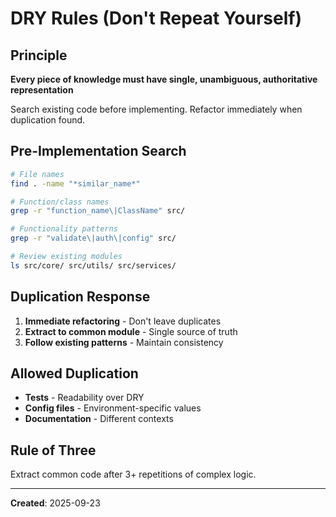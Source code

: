 # DRY Rules (Don't Repeat Yourself)

## Principle
**Every piece of knowledge must have single, unambiguous, authoritative representation**

Search existing code before implementing. Refactor immediately when duplication found.

## Pre-Implementation Search
```bash
# File names
find . -name "*similar_name*"

# Function/class names
grep -r "function_name\|ClassName" src/

# Functionality patterns
grep -r "validate\|auth\|config" src/

# Review existing modules
ls src/core/ src/utils/ src/services/
```

## Duplication Response
1. **Immediate refactoring** - Don't leave duplicates
2. **Extract to common module** - Single source of truth
3. **Follow existing patterns** - Maintain consistency

## Allowed Duplication
- **Tests** - Readability over DRY
- **Config files** - Environment-specific values
- **Documentation** - Different contexts

## Rule of Three
Extract common code after 3+ repetitions of complex logic.

---
**Created**: 2025-09-23
